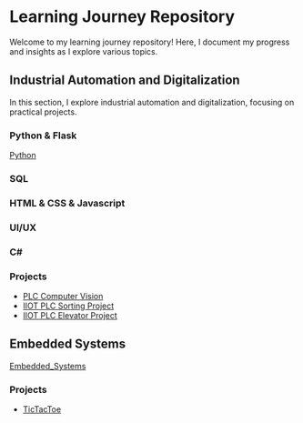 # Learning Journey Repository
Welcome to my learning journey repository! Here, I document my progress and insights as I explore various topics.


## Industrial Automation and Digitalization
In this section, I explore industrial automation and digitalization, focusing on practical projects.

### Python & Flask
[Python](https://github.com/Mohamed-Shams/Python)

### SQL
### HTML & CSS & Javascript
### UI/UX
### C#

### Projects
- [PLC Computer Vision](https://github.com/Mohamed-Shams/PLC_ComputerVision)
- [IIOT PLC Sorting Project](https://github.com/Mohamed-Shams/IIOT-PLC-SortingProject)
- [IIOT PLC Elevator Project](https://github.com/Mohamed-Shams/IIOT-PLC-ElevatorProject)

## Embedded Systems
[Embedded_Systems](https://github.com/Mohamed-Shams/Embedded_Systems)
### Projects
- [TicTacToe](https://github.com/Mohamed-Shams/TicTacToe)
